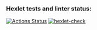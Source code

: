 ### Hexlet tests and linter status:

[![Actions Status](https://github.com/failler815/qa-auto-engineer-javascript-project-87/actions/workflows/hexlet-check.yml/badge.svg)](https://github.com/failler815/qa-auto-engineer-javascript-project-87/actions)
[![hexlet-check](https://github.com/failler815/qa-auto-engineer-javascript-project-87/actions/workflows/hexlet-check.yml/badge.svg)](https://github.com/failler815/qa-auto-engineer-javascript-project-87/actions/workflows/hexlet-check.yml)
